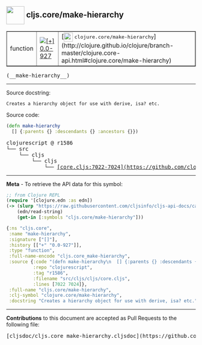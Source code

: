 ## <img width="48px" valign="middle" src="http://i.imgur.com/Hi20huC.png"> cljs.core/make-hierarchy

 <table border="1">
<tr>

<td>function</td>
<td><a href="https://github.com/cljsinfo/cljs-api-docs/tree/0.0-927"><img valign="middle" alt="[+] 0.0-927" src="https://img.shields.io/badge/+-0.0--927-lightgrey.svg"></a> </td>
<td>
[<img height="24px" valign="middle" src="http://i.imgur.com/1GjPKvB.png"> <samp>clojure.core/make-hierarchy</samp>](http://clojure.github.io/clojure/branch-master/clojure.core-api.html#clojure.core/make-hierarchy)
</td>
</tr>
</table>

 <samp>
(__make-hierarchy__)<br>
</samp>

---




Source docstring:

```
Creates a hierarchy object for use with derive, isa? etc.
```

Source code:

```clj
(defn make-hierarchy
  [] {:parents {} :descendants {} :ancestors {}})
```

 <pre>
clojurescript @ r1586
└── src
    └── cljs
        └── cljs
            └── <ins>[core.cljs:7022-7024](https://github.com/clojure/clojurescript/blob/r1586/src/cljs/cljs/core.cljs#L7022-L7024)</ins>
</pre>


---

__Meta__ - To retrieve the API data for this symbol:

```clj
;; from Clojure REPL
(require '[clojure.edn :as edn])
(-> (slurp "https://raw.githubusercontent.com/cljsinfo/cljs-api-docs/catalog/cljs-api.edn")
    (edn/read-string)
    (get-in [:symbols "cljs.core/make-hierarchy"]))
```

```clj
{:ns "cljs.core",
 :name "make-hierarchy",
 :signature ["[]"],
 :history [["+" "0.0-927"]],
 :type "function",
 :full-name-encode "cljs.core_make-hierarchy",
 :source {:code "(defn make-hierarchy\n  [] {:parents {} :descendants {} :ancestors {}})",
          :repo "clojurescript",
          :tag "r1586",
          :filename "src/cljs/cljs/core.cljs",
          :lines [7022 7024]},
 :full-name "cljs.core/make-hierarchy",
 :clj-symbol "clojure.core/make-hierarchy",
 :docstring "Creates a hierarchy object for use with derive, isa? etc."}

```

---

__Contributions__ to this document are accepted as Pull Requests to the following file:

 <pre>
[cljsdoc/cljs.core_make-hierarchy.cljsdoc](https://github.com/cljsinfo/cljs-api-docs/blob/master/cljsdoc/cljs.core_make-hierarchy.cljsdoc)
</pre>

